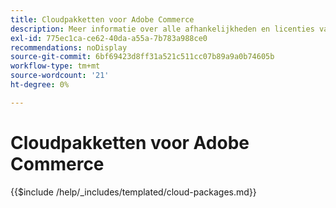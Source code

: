 ```yaml
---
title: Cloudpakketten voor Adobe Commerce
description: Meer informatie over alle afhankelijkheden en licenties van derden die in Adobe Commerce worden gebruikt.
exl-id: 775ec1ca-ce62-40da-a55a-7b783a988ce0
recommendations: noDisplay
source-git-commit: 6bf69423d8ff31a521c511cc07b89a9a0b74605b
workflow-type: tm+mt
source-wordcount: '21'
ht-degree: 0%

---
```


# Cloudpakketten voor Adobe Commerce

{{$include /help/_includes/templated/cloud-packages.md}}
